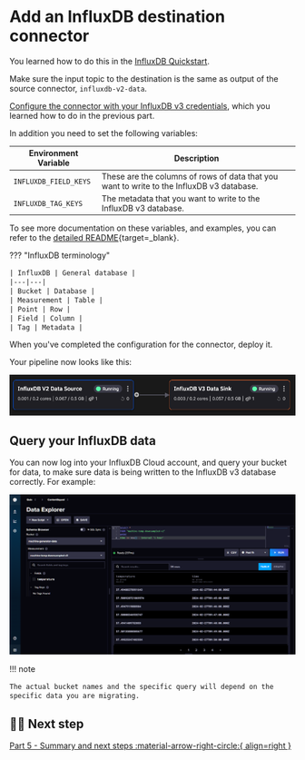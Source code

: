 # Add an InfluxDB destination connector

You learned how to do this in the [InfluxDB Quickstart](../../integrations/databases/influxdb/quickstart.md). 

Make sure the input topic to the destination is the same as output of the source connector, `influxdb-v2-data`.

[Configure the connector with your InfluxDB v3 credentials](influxdb-source.md#set-the-environment-variables), which you learned how to do in the previous part.

In addition you need to set the following variables:

| Environment Variable | Description|
|---|---|
| `INFLUXDB_FIELD_KEYS` | These are the columns of rows of data that you want to write to the InfluxDB v3 database. |
| `INFLUXDB_TAG_KEYS` | The metadata that you want to write to the InfluxDB v3 database. |

To see more documentation on these variables, and examples, you can refer to the [detailed README](https://github.com/quixio/template-influxv2-to-v3?tab=readme-ov-file#influxdb-v3-sink){target=_blank}.

??? "InfluxDB terminology"

    | InfluxDB | General database |
    |---|---|
    | Bucket | Database |
    | Measurement | Table |
    | Point | Row |
    | Field | Column |
    | Tag | Metadata |

When you've completed the configuration for the connector, deploy it.

Your pipeline now looks like this:

![InfluxDB migration pipeline](./images/influxdb-migration-pipeline.png)

## Query your InfluxDB data

You can now log into your InfluxDB Cloud account, and query your bucket for data, to make sure data is being written to the InfluxDB v3 database correctly. For example:

![InfluxDB v3 query](./images/influxdb-v3-query.png)

!!! note

    The actual bucket names and the specific query will depend on the specific data you are migrating.

## 🏃‍♀️ Next step

[Part 5 - Summary and next steps :material-arrow-right-circle:{ align=right }](./summary.md)
